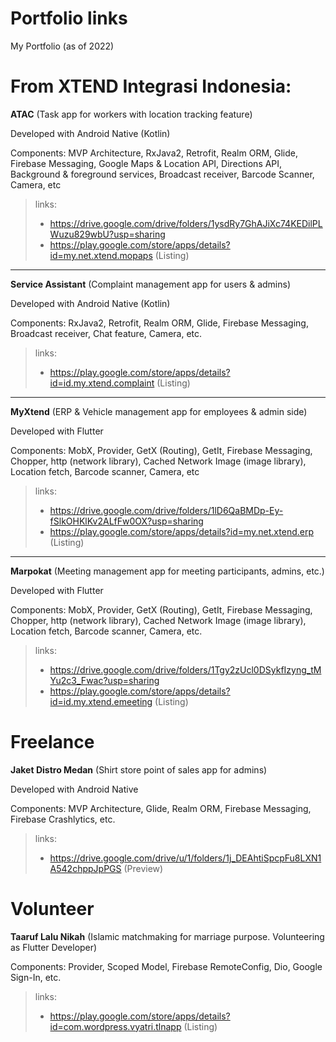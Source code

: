 
# Portfolio links
My Portfolio (as of 2022)

# From XTEND Integrasi Indonesia:
**ATAC** (Task app for workers with location tracking feature)

Developed with Android Native (Kotlin)


Components:
MVP Architecture, RxJava2, Retrofit, Realm ORM, Glide, Firebase Messaging, Google Maps & Location API, Directions API, Background & foreground services, Broadcast receiver, Barcode Scanner, Camera, etc

> links: 
> - https://drive.google.com/drive/folders/1ysdRy7GhAJiXc74KEDilPLWuzu829wbU?usp=sharing
> - https://play.google.com/store/apps/details?id=my.net.xtend.mopaps (Listing)

---
**Service Assistant** (Complaint management app for users & admins)

Developed with Android Native (Kotlin)


Components:
RxJava2, Retrofit, Realm ORM, Glide, Firebase Messaging, Broadcast receiver, Chat feature, Camera, etc.

> links:
> - https://play.google.com/store/apps/details?id=id.my.xtend.complaint (Listing)

---
**MyXtend** (ERP & Vehicle management app for employees & admin side) 

Developed with Flutter


Components:
MobX, Provider, GetX (Routing), GetIt, Firebase Messaging, Chopper, http (network library), Cached Network Image (image library), Location fetch, Barcode scanner, Camera, etc

> links:
> - https://drive.google.com/drive/folders/1lD6QaBMDp-Ey-fSlkOHKlKv2ALfFw0OX?usp=sharing
> - https://play.google.com/store/apps/details?id=my.net.xtend.erp (Listing)

---
**Marpokat** (Meeting management app for meeting participants, admins, etc.)

Developed with Flutter


Components:
MobX, Provider, GetX (Routing), GetIt, Firebase Messaging, Chopper, http (network library), Cached Network Image (image library), Location fetch, Barcode scanner, Camera, etc.

> links: 
> - https://drive.google.com/drive/folders/1Tgy2zUcl0DSykfIzyng_tMYu2c3_Fwac?usp=sharing
> - https://play.google.com/store/apps/details?id=id.my.xtend.emeeting (Listing)

# Freelance

**Jaket Distro Medan** (Shirt store point of sales app for admins)

Developed with Android Native


Components:
MVP Architecture, Glide, Realm ORM, Firebase Messaging, Firebase Crashlytics, etc.

> links: 
> - https://drive.google.com/drive/u/1/folders/1j_DEAhtiSpcpFu8LXN1A542chppJpPGS (Preview)

# Volunteer

**Taaruf Lalu Nikah** (Islamic matchmaking for marriage purpose. Volunteering as Flutter Developer)

Components:
Provider, Scoped Model, Firebase RemoteConfig, Dio, Google Sign-In, etc.

> links: 
> - https://play.google.com/store/apps/details?id=com.wordpress.vyatri.tlnapp (Listing)
